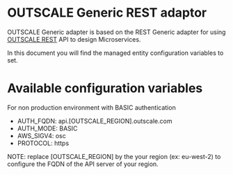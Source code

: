 OUTSCALE Generic REST adaptor
====================

OUTSCALE Generic adapter is based on the REST Generic adapter for using [OUTSCALE REST](https://docs.outscale.com/en/userguide/API-Documentation.html) API to design Microservices.

In this document you will find the managed entity configuration variables to set.

# Available configuration variables

For non production environment with BASIC authentication

* AUTH_FQDN: api.[OUTSCALE_REGION].outscale.com 	
* AUTH_MODE: BASIC 	
* AWS_SIGV4: osc 	
* PROTOCOL: https 

NOTE: replace [OUTSCALE_REGION] by the your region (ex: eu-west-2) to configure the FQDN of the API server of your region.
